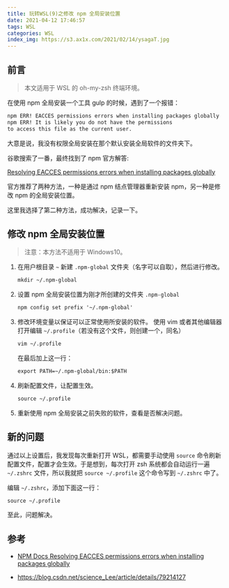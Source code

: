 ```yaml
---
title: 玩转WSL(9)之修改 npm 全局安装位置
date: 2021-04-12 17:46:57
tags: WSL
categories: WSL
index_img: https://s3.ax1x.com/2021/02/14/ysagaT.jpg
---
```


## 前言

> 本文适用于 WSL 的 oh-my-zsh 终端环境。

在使用 npm 全局安装一个工具 gulp 的时候，遇到了一个报错：

```txt
npm ERR! EACCES permissions errors when installing packages globally
npm ERR! It is likely you do not have the permissions 
to access this file as the current user.
```

大意是说，我没有权限全局安装在那个默认安装全局软件的文件夹下。

谷歌搜索了一番，最终找到了 npm 官方解答:

[Resolving EACCES permissions errors when installing packages globally](https://docs.npmjs.com/resolving-eacces-permissions-errors-when-installing-packages-globally)

官方推荐了两种方法，一种是通过 npm 结点管理器重新安装 npm，另一种是修改 npm 的全局安装位置。

这里我选择了第二种方法，成功解决，记录一下。

## 修改 npm 全局安装位置

> 注意：本方法不适用于 Windows10。

1. 在用户根目录 `~` 新建 `.npm-global` 文件夹（名字可以自取），然后进行修改。

    ```txt
    mkdir ~/.npm-global
    ```

2. 设置 npm 全局安装位置为刚才所创建的文件夹 `.npm-global`

    ```txt
    npm config set prefix '~/.npm-global'
    ```

3. 修改环境变量以保证可以正常使用所安装的软件。
    使用 vim 或者其他编辑器 打开编辑 `~/.profile`（若没有这个文件，则创建一个，同名）

    ```txt
    vim ~/.profile
    ```

    在最后加上这一行：
    ```txt
    export PATH=~/.npm-global/bin:$PATH
    ```
4. 刷新配置文件，让配置生效。

    ```txt
    source ~/.profile
    ```
5. 重新使用 npm 全局安装之前失败的软件，查看是否解决问题。

## 新的问题

通过以上设置后，我发现每次重新打开 WSL，都需要手动使用 `source` 命令刷新配置文件，配置才会生效。于是想到，每次打开 zsh 系统都会自动运行一遍 `~/.zshrc` 文件，所以我就把 `source ~/.profile` 这个命令写到 `~/.zshrc` 中了。

编辑 `~/.zshrc`，添加下面这一行：

```txt
source ~/.profile
```

至此，问题解决。

## 参考

- [NPM Docs Resolving EACCES permissions errors when installing packages globally](https://docs.npmjs.com/resolving-eacces-permissions-errors-when-installing-packages-globally)

- https://blog.csdn.net/science_Lee/article/details/79214127